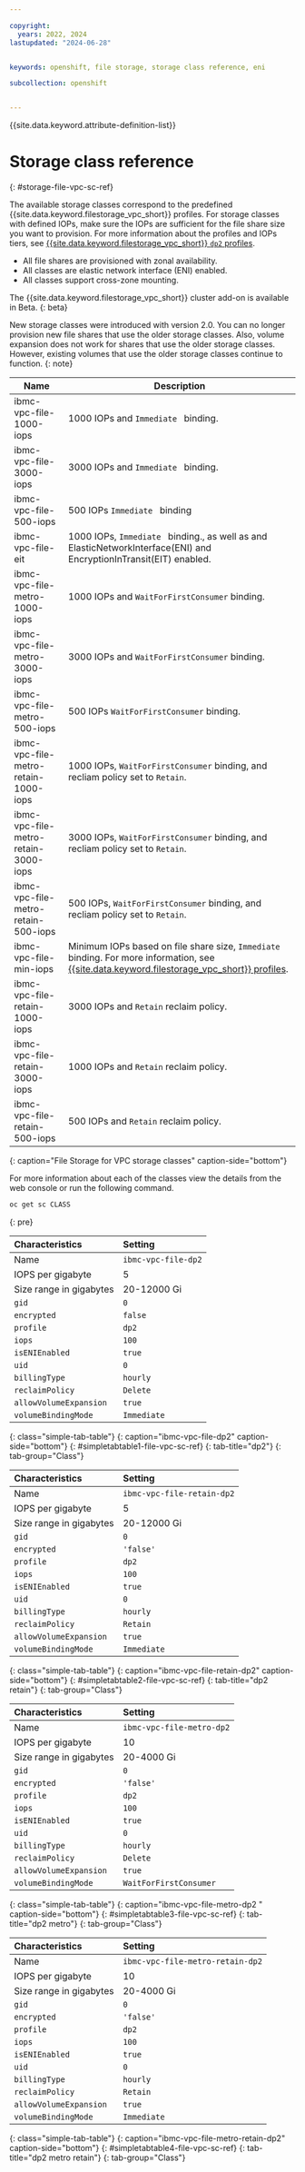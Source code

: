 ```yaml
---

copyright: 
  years: 2022, 2024
lastupdated: "2024-06-28"


keywords: openshift, file storage, storage class reference, eni

subcollection: openshift


---
```


{{site.data.keyword.attribute-definition-list}}


# Storage class reference
{: #storage-file-vpc-sc-ref}

The available storage classes correspond to the predefined {{site.data.keyword.filestorage_vpc_short}} profiles. For storage classes with defined IOPs, make sure the IOPs are sufficient for the file share size you want to provision. For more information about the profiles and IOPs tiers, see [{{site.data.keyword.filestorage_vpc_short}} `dp2` profiles](/docs/vpc?topic=vpc-file-storage-profiles&interface=ui#dp2-profile).



- All file shares are provisioned with zonal availability.
- All classes are elastic network interface (ENI) enabled.
- All classes support cross-zone mounting.

The {{site.data.keyword.filestorage_vpc_short}} cluster add-on is available in Beta. 
{: beta}



New storage classes were introduced with version 2.0. You can no longer provision new file shares that use the older storage classes. Also, volume expansion does not work for shares that use the older storage classes. However, existing volumes that use the older storage classes continue to function.
{: note}


| Name | Description |
| --- | --- |
| ibmc-vpc-file-1000-iops | 1000 IOPs and `Immediate ` binding. |
| ibmc-vpc-file-3000-iops | 3000 IOPs and `Immediate ` binding. |
| ibmc-vpc-file-500-iops | 500 IOPs `Immediate ` binding |
| ibmc-vpc-file-eit | 1000 IOPs, `Immediate ` binding., as well as and ElasticNetworkInterface(ENI) and EncryptionInTransit(EIT) enabled. |
| ibmc-vpc-file-metro-1000-iops | 1000 IOPs and `WaitForFirstConsumer` binding. |
| ibmc-vpc-file-metro-3000-iops | 3000 IOPs and `WaitForFirstConsumer` binding. |
| ibmc-vpc-file-metro-500-iops | 500 IOPs `WaitForFirstConsumer` binding. |
| ibmc-vpc-file-metro-retain-1000-iops | 1000 IOPs, `WaitForFirstConsumer` binding, and recliam policy set to `Retain`. |
| ibmc-vpc-file-metro-retain-3000-iops | 3000 IOPs, `WaitForFirstConsumer` binding, and recliam policy set to `Retain`. |
| ibmc-vpc-file-metro-retain-500-iops | 500 IOPs, `WaitForFirstConsumer` binding, and recliam policy set to `Retain`. |
| ibmc-vpc-file-min-iops | Minimum IOPs based on file share size, `Immediate` binding. For more information, see [{{site.data.keyword.filestorage_vpc_short}} profiles](/docs/vpc?topic=vpc-file-storage-profiles&interface=ui#dp2-profile). |
| ibmc-vpc-file-retain-1000-iops | 3000 IOPs and `Retain` reclaim policy. |
| ibmc-vpc-file-retain-3000-iops | 1000 IOPs and `Retain` reclaim policy. |
| ibmc-vpc-file-retain-500-iops | 500 IOPs and `Retain` reclaim policy. |
{: caption="File Storage for VPC storage classes" caption-side="bottom"}

For more information about each of the classes view the details from the web console or run the following command.

```sh
oc get sc CLASS
```
{: pre}





| Characteristics | Setting |
|:-----------------|:-----------------|
| Name | `ibmc-vpc-file-dp2` |
| IOPS per gigabyte | 5 |
| Size range in gigabytes | 20-12000 Gi |
| `gid` | `0` |
| `encrypted` | `false` |
| `profile` | `dp2` |
| `iops` | `100` |
| `isENIEnabled` | `true` |
| `uid` | `0` |
| `billingType` | `hourly` |
| `reclaimPolicy` | `Delete` |
| `allowVolumeExpansion` | `true` |
| `volumeBindingMode` | `Immediate` |
{: class="simple-tab-table"}
{: caption="ibmc-vpc-file-dp2" caption-side="bottom"}
{: #simpletabtable1-file-vpc-sc-ref}
{: tab-title="dp2"}
{: tab-group="Class"}

  

| Characteristics | Setting|
|:-----------------|:-----------------|
| Name | `ibmc-vpc-file-retain-dp2` |
| IOPS per gigabyte | 5 |
| Size range in gigabytes | 20-12000 Gi |
| `gid` | `0` |
| `encrypted` | `'false'` |
| `profile` | `dp2` |
| `iops` | `100` |
| `isENIEnabled` | `true` |
| `uid` | `0` |
| `billingType` | `hourly` |
| `reclaimPolicy` | `Retain` |
| `allowVolumeExpansion` | `true` |
| `volumeBindingMode` | `Immediate` |
{: class="simple-tab-table"}
{: caption="ibmc-vpc-file-retain-dp2" caption-side="bottom"}
{: #simpletabtable2-file-vpc-sc-ref}
{: tab-title="dp2 retain"}
{: tab-group="Class"}

| Characteristics | Setting|
|:-----------------|:-----------------|
| Name | `ibmc-vpc-file-metro-dp2` |
| IOPS per gigabyte | 10|
| Size range in gigabytes | 20-4000 Gi|
| `gid` | `0` |
| `encrypted` | `'false'` |
| `profile` | `dp2` |
| `iops` | `100` |
| `isENIEnabled` | `true` |
| `uid` | `0` |
| `billingType` | `hourly` |
| `reclaimPolicy` | `Delete` |
| `allowVolumeExpansion` | `true` |
| `volumeBindingMode` | `WaitForFirstConsumer` |
{: class="simple-tab-table"}
{: caption="ibmc-vpc-file-metro-dp2 " caption-side="bottom"}
{: #simpletabtable3-file-vpc-sc-ref}
{: tab-title="dp2 metro"}
{: tab-group="Class"}

| Characteristics | Setting|
|:-----------------|:-----------------|
| Name | `ibmc-vpc-file-metro-retain-dp2` |
| IOPS per gigabyte | 10|
| Size range in gigabytes | 20-4000 Gi|
| `gid` | `0` |
| `encrypted` | `'false'` |
| `profile` | `dp2` |
| `iops` | `100` |
| `isENIEnabled` | `true` |
| `uid` | `0` |
| `billingType` | `hourly` |
| `reclaimPolicy` | `Retain` |
| `allowVolumeExpansion` | `true` |
| `volumeBindingMode` | `Immediate` |
{: class="simple-tab-table"}
{: caption="ibmc-vpc-file-metro-retain-dp2" caption-side="bottom"}
{: #simpletabtable4-file-vpc-sc-ref}
{: tab-title="dp2 metro retain"}
{: tab-group="Class"}


